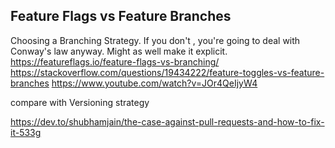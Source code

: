 ## Feature Flags vs Feature Branches

Choosing a Branching Strategy. If you don't , you're going to deal with Conway's law anyway. Might as well make it explicit.
https://featureflags.io/feature-flags-vs-branching/
https://stackoverflow.com/questions/19434222/feature-toggles-vs-feature-branches
https://www.youtube.com/watch?v=JOr4QeIjyW4


compare with Versioning strategy

https://dev.to/shubhamjain/the-case-against-pull-requests-and-how-to-fix-it-533g